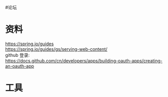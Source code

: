 #论坛

# 资料
https://spring.io/guides  
https://spring.io/guides/gs/serving-web-content/  
github 登录:  
https://docs.github.com/cn/developers/apps/building-oauth-apps/creating-an-oauth-app
# 工具

